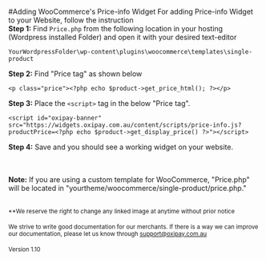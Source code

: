 #Adding WooCommerce's Price-info Widget
For adding Price-info Widget to your Website, follow the instruction<br>
<strong>Step 1:</strong> Find ```Price.php``` from the following location in your hosting (Wordpress installed Folder) and open it with your desired text-editor <br>
```
YourWordpressFolder\wp-content\plugins\woocommerce\templates\single-product
```
<strong>Step 2:</strong> Find "Price tag" as shown below <br>
```
<p class="price"><?php echo $product->get_price_html(); ?></p>
```
<strong>Step 3:</strong> Place the ```<script>``` tag in the below "Price tag".<br>
```
<script id="oxipay-banner" src="https://widgets.oxipay.com.au/content/scripts/price-info.js?productPrice=<?php echo $product->get_display_price() ?>"></script>
```
<strong>Step 4:</strong> Save and you should see a working widget on your website.<br><br>
<script id="oxipay-banner" src="https://widgets.oxipay.com.au/content/scripts/price-info.js?productPrice=0"></script>
<br>
<div class="alert alert-danger">
  <strong>Note:</strong> If you are using a custom template for WooCommerce, "Price.php" will be located in "yourtheme/woocommerce/single-product/price.php."
</div>
<br>

<small>**We reserve the right to change any linked image at anytime without prior notice</small>
<br/><br/>
<small>We strive to write good documentation for our merchants. If there is a way we can improve our documentation, please let us know through <a href="mailto:support@oxipay.com.au?Subject=Oxipay Documentation">support@oxipay.com.au</a></small>
<br>
<br>
<small>Version 1.10</small>
